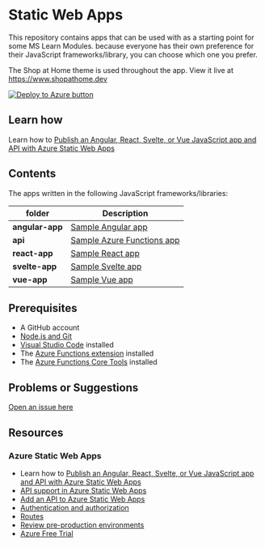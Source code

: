 # Static Web Apps

This repository contains apps that can be used with as a starting point for some MS Learn Modules. because everyone has their own preference for their JavaScript frameworks/library, you can choose which one you prefer.

The Shop at Home theme is used throughout the app. View it live at <https://www.shopathome.dev>

[![Deploy to Azure button](https://aka.ms/deploytoazurebutton)](https://portal.azure.com/?feature.customportal=false&WT.mc_id=swa_workshop-github-jopapa#create/Microsoft.StaticApp)

## Learn how

Learn how to [Publish an Angular, React, Svelte, or Vue JavaScript app and API with Azure Static Web Apps](https://docs.microsoft.com/en-us/learn/modules/publish-app-service-static-web-app-api/?WT.mc_id=swa_workshop-github-jopapa)

## Contents

The apps written in the following JavaScript frameworks/libraries:

| folder          | Description                                                                          |
| --------------- | ------------------------------------------------------------------------------------ |
| **angular-app** | [Sample Angular app](https://github.com/johnpapa/shopathome/blob/master/angular-app) |
| **api**         | [Sample Azure Functions app](https://github.com/johnpapa/shopathome/blob/master/api) |
| **react-app**   | [Sample React app](https://github.com/johnpapa/shopathome/blob/master/react-app)     |
| **svelte-app**  | [Sample Svelte app](https://github.com/johnpapa/shopathome/blob/master/svelte-app)   |
| **vue-app**     | [Sample Vue app](https://github.com/johnpapa/shopathome/blob/master/vue-app)         |

## Prerequisites

- A GitHub account
- [Node.js and Git](https://nodejs.org/)
- [Visual Studio Code](https://code.visualstudio.com/?WT.mc_id=swa_workshop-github-jopapa) installed
- The [Azure Functions extension](https://marketplace.visualstudio.com/items?itemName=ms-azuretools.vscode-azurefunctions?WT.mc_id=swa_workshop-github-jopapa) installed
- The [Azure Functions Core Tools](https://docs.microsoft.com/azure/azure-functions/functions-run-local?WT.mc_id=swa_workshop-github-jopapa) installed

## Problems or Suggestions

[Open an issue here](https://github.com/johnpapa/shopathome/issues)

## Resources

### Azure Static Web Apps

- Learn how to [Publish an Angular, React, Svelte, or Vue JavaScript app and API with Azure Static Web Apps](https://docs.microsoft.com/learn/modules/publish-app-service-static-web-app-api?wt.mc_id=swa_workshop-github-jopapa)
- [API support in Azure Static Web Apps](https://docs.microsoft.com/azure/static-web-apps/apis?wt.mc_id=swa_workshop-github-jopapa)
- [Add an API to Azure Static Web Apps](https://docs.microsoft.com/azure/static-web-apps/add-api?wt.mc_id=swa_workshop-github-jopapa)
- [Authentication and authorization](https://docs.microsoft.com/azure/static-web-apps/authentication-authorization?wt.mc_id=swa_workshop-github-jopapa)
- [Routes](https://docs.microsoft.com/azure/static-web-apps/routes?wt.mc_id=swa_workshop-github-jopapa)
- [Review pre-production environments](https://docs.microsoft.com/azure/static-web-apps/review-publish-pull-requests?wt.mc_id=swa_workshop-github-jopapa)
- [Azure Free Trial](https://azure.microsoft.com/free/?wt.mc_id=swa_workshop-github-jopapa)
